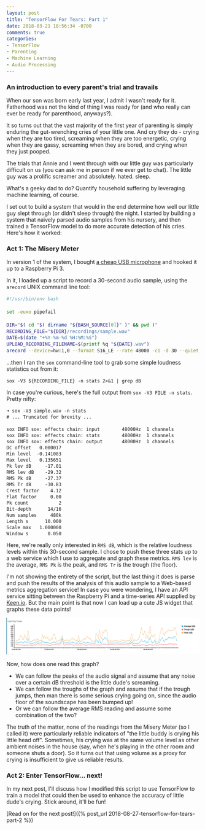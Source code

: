 ```yaml
---
layout: post
title: "TensorFlow For Tears: Part 1"
date: 2018-03-21 18:56:34 -0700
comments: true
categories: 
- TensorFlow
- Parenting
- Machine Learning
- Audio Processing
---
```


### An introduction to every parent's trial and travails

When our son was born early last year, I admit I wasn't ready for it. Fatherhood was not the kind of thing I was ready for (and who really can ever be ready for parenthood, anyways?).

It so turns out that the vast majority of the first year of parenting is simply enduring the gut-wrenching cries of your little one. And cry they do - crying when they are too tired, screaming when they are too energetic, crying when they are gassy, screaming when they are bored, and crying when they just pooped.

The trials that Annie and I went through with our little guy was particularly difficult on us (you can ask me in person if we ever get to chat). The little guy was a prolific screamer and absolutely. hated. sleep.

What's a geeky dad to do? Quantify household suffering by leveraging machine learning, of course.

I set out to build a system that would in the end determine how well our little guy slept through (or didn't sleep through) the night. I started by building a system that naively parsed audio samples from his nursery, and then trained a TensorFlow model to do more accurate detection of his cries. Here's how it worked:

### Act 1: The Misery Meter

In version 1 of the system, I bought [a cheap USB microphone](https://www.amazon.com/Kinobo-Microphone-Desktop-Recognition-Software/dp/B00IR8R7WQ) and hooked it up to a Raspberry Pi 3.

In it, I loaded up a script to record a 30-second audio sample, using the `arecord` UNIX command line tool:

```bash
#!/usr/bin/env bash

set -euxo pipefail

DIR="$( cd "$( dirname "${BASH_SOURCE[0]}" )" && pwd )"
RECORDING_FILE="${DIR}/recordings/sample.wav"
DATE=$(date "+%Y-%m-%d %H:%M:%S")
UPLOAD_RECORDING_FILENAME=$(printf %q "${DATE}.wav")
arecord --device=hw:1,0 --format S16_LE --rate 48000 -c1 -d 30 --quiet "${RECORDING_FILE}"
```

...then I ran the `sox` command-line tool to grab some simple loudness statistics out from it:

```
sox -V3 ${RECORDING_FILE} -n stats 2>&1 | grep dB
```

In case you're curious, here's the full output from `sox -V3 FILE -n stats`. Pretty nifty:

```
➜ sox -V3 sample.wav -n stats
# ... Truncated for brevity ...

sox INFO sox: effects chain: input        48000Hz  1 channels
sox INFO sox: effects chain: stats        48000Hz  1 channels
sox INFO sox: effects chain: output       48000Hz  1 channels
DC offset   0.000017
Min level  -0.141083
Max level   0.135651
Pk lev dB     -17.01
RMS lev dB    -29.32
RMS Pk dB     -27.37
RMS Tr dB     -30.83
Crest factor    4.12
Flat factor     0.00
Pk count           2
Bit-depth      14/16
Num samples     480k
Length s      10.000
Scale max   1.000000
Window s       0.050
```

Here, we're really only interested in `RMS dB`, which is the relative loudness levels within this 30-second sample. I chose to push these three stats up to a web service which I use to aggregate and graph these metrics. `RMS lev` is the average, `RMS Pk` is the peak, and `RMS Tr` is the trough (the floor).

I'm not showing the entirety of the script, but the last thing it does is parse and push the results of the analysis of this audio sample to a Web-based metrics aggregation service! In case you were wondering, I have an API service sitting between the Raspberry Pi and a time-series API supplied by [Keen.io](https://www.keen.io). But the main point is that now I can load up a cute JS widget that graphs these data points!

![Audio crying graph](/images/tensorflow-for-tears/audio-graph.png)

Now, how does one read this graph?

* We can follow the peaks of the audio signal and assume that any noise over a certain dB threshold is the little dude's screaming.
* We can follow the troughs of the graph and assume that if the trough jumps, then man there is some serious crying going on, since the audio floor of the soundscape has been bumped up!
* Or we can follow the average RMS reading and assume some combination of the two?

The truth of the matter, none of the readings from the Misery Meter (so I called it) were particularly reliable indicators of "the little buddy is crying his little head off". Sometimes, his crying was at the same volume level as other ambient noises in the house (say, when he's playing in the other room and someone shuts a door). So it turns out that using volume as a proxy for crying is insufficient to give us reliable results.

### Act 2: Enter TensorFlow... next!

In my next post, I'll discuss how I modified this script to use TensorFlow to train a model that could then be used to enhance the accuracy of little dude's crying. Stick around, it'll be fun!

[Read on for the next post!]({% post_url 2018-08-27-tensorflow-for-tears-part-2 %})
